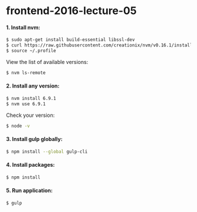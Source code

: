 # frontend-2016-lecture-05

#### 1. Install nvm:

```sh
$ sudo apt-get install build-essential libssl-dev
$ curl https://raw.githubusercontent.com/creationix/nvm/v0.16.1/install.sh | sh
$ source ~/.profile
```

View the list of available versions:

```sh
$ nvm ls-remote
```

#### 2. Install any version:

```sh
$ nvm install 6.9.1
$ nvm use 6.9.1
```

Check your version:

```sh
$ node -v
```

#### 3. Install gulp globally:

```sh
$ npm install --global gulp-cli
```


#### 4. Install packages:

```sh
$ npm install
```

#### 5. Run application:

```sh
$ gulp
```
